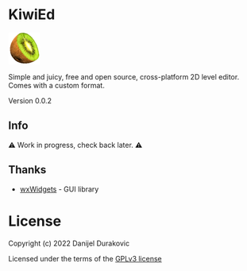# KiwiEd

![KiwiEd](/logo.png?raw=true)

Simple and juicy, free and open source, cross-platform 2D level editor. Comes with a custom format.

Version 0.0.2

## Info

⚠ Work in progress, check back later. ⚠

## Thanks

- [wxWidgets](https://www.wxwidgets.org/) - GUI library

# License

Copyright (c) 2022 Danijel Durakovic

Licensed under the terms of the [GPLv3 license](LICENSE)
